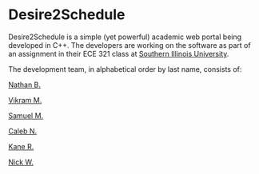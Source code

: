 # Desire2Schedule
Desire2Schedule is a simple (yet powerful) academic web portal being developed
in C++. The developers are working on the software as part of an assignment in
their ECE 321 class at [Southern Illinois University](http://siu.edu).

The development team, in alphabetical order by last name, consists of:

[Nathan B.](https://github.com/nathantb)

[Vikram M.](https://github.com/Vikrammel)

[Samuel M.](https://github.com/Samuelmorris)

[Caleb N.](https://github.com/yoursocool90)

[Kane R.](https://github.com/KaneRodriguez)

[Nick W.](https://github.com/nickwhetstone)
